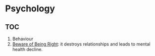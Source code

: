 # Psychology

## TOC

1. Behaviour
  1. [Beware of Being Right](behaviour/being-right.md): it destroys relationships and leads to mental health decline.
